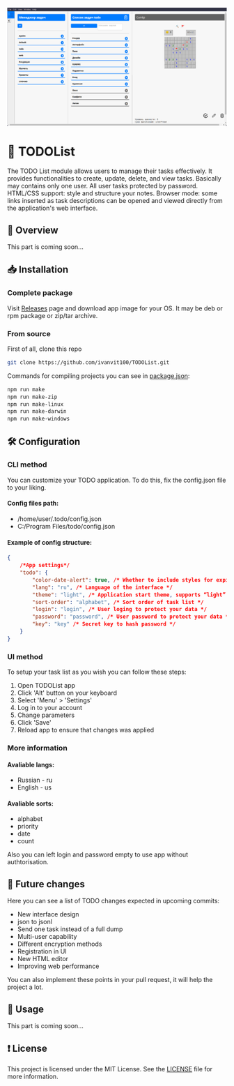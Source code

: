 ![preview](/preview/preview.png)

# 🗿 TODOList

The TODO List module allows users to manage their tasks effectively. It provides functionalities to create, update, delete, and view tasks. Basically may contains only one user. All user tasks protected by password.
HTML/CSS support: style and structure your notes.
Browser mode: some links inserted as task descriptions can be opened and viewed directly from the application's web interface.

## 🧭 Overview

This part is coming soon...

## 📥 Installation

### Complete package

Visit [Releases](https://github.com/ivanvit100/TODOList/releases) page and download app image for your OS. It may be deb or rpm package or zip/tar archive.

### From source

First of all, clone this repo

```sh
git clone https://github.com/ivanvit100/TODOList.git
```

Commands for compiling projects you can see in [package.json](/package.json):
```sh
npm run make
npm run make-zip
npm run make-linux
npm run make-darwin
npm run make-windows
```


## 🛠️ Configuration

### CLI method

You can customize your TODO application. To do this, fix the config.json file to your liking.

#### Config files path:
- /home/user/.todo/config.json
- C:/Program Files/todo/config.json

#### Example of config structure:

```json
{
    /*App settings*/
    "todo": {
        "color-date-alert": true, /* Whether to include styles for expired date of task notification */
        "lang": "ru", /* Language of the interface */
        "theme": "light", /* Application start theme, supports “light” and “dark” variants */
        "sort-order": "alphabet", /* Sort order of task list */
        "login": "login", /* User loging to protect your data */
        "password": "password", /* User password to protect your data */
        "key": "key" /* Secret key to hash password */
    }
}
```

### UI method

To setup your task list as you wish you can follow these steps:
1. Open TODOList app
2. Click 'Alt' button on your keyboard
3. Select 'Menu' > 'Settings'
4. Log in to your account
5. Change parameters
6. Click 'Save'
7. Reload app to ensure that changes was applied 

### More information

#### Avaliable langs:
- Russian - ru
- English - us

#### Avaliable sorts:
- alphabet
- priority
- date
- count

Also you can left login and password empty to use app without authtorisation.

## 📝 Future changes

Here you can see a list of TODO changes expected in upcoming commits:

- New interface design
- json to jsonl
- Send one task instead of a full dump
- Multi-user capability
- Different encryption methods 
- Registration in UI
- New HTML editor
- Improving web performance

You can also implement these points in your pull request, it will help the project a lot. 

## 💼 Usage

This part is coming soon...

## ❗️ License

This project is licensed under the MIT License. See the [LICENSE](/LICENSE) file for more information.